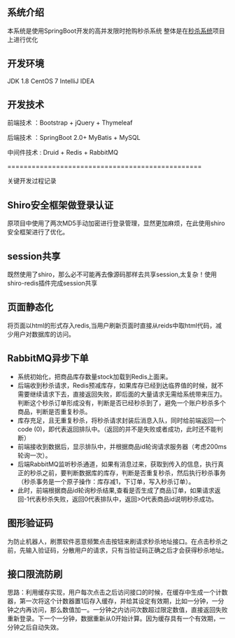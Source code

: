 ## 系统介绍
本系统是使用SpringBoot开发的高并发限时抢购秒杀系统
整体是在[秒杀系统](https://github.com/qiurunze123/miaosha)项目上进行优化


## 开发环境
JDK 1.8
CentOS 7
IntelliJ IDEA 

## 开发技术
前端技术 ：Bootstrap + jQuery + Thymeleaf

后端技术 ：SpringBoot 2.0+ MyBatis + MySQL

中间件技术 : Druid + Redis + RabbitMQ 

================================================

关键开发过程记录
## Shiro安全框架做登录认证
原项目中使用了两次MD5手动加密进行登录管理，显然更加麻烦，在此使用shiro安全框架进行了优化。

## session共享
既然使用了shiro，那么必不可能再去像源码那样去共享session,太复杂！使用shiro-redis插件完成session共享

## 页面静态化
将页面以html的形式存入redis,当用户刷新页面时直接从reids中取html代码，减少用户对数据库的访问。

## RabbitMQ异步下单
- 系统初始化，把商品库存数量stock加载到Redis上面来。
- 后端收到秒杀请求，Redis预减库存，如果库存已经到达临界值的时候，就不需要继续请求下去，直接返回失败，即后面的大量请求无需给系统带来压力。
判断这个秒杀订单形成没有，判断是否已经秒杀到了，避免一个账户秒杀多个商品，判断是否重复秒杀。
- 库存充足，且无重复秒杀，将秒杀请求封装后消息入队，同时给前端返回一个code (0)，即代表返回排队中。（返回的并不是失败或者成功，此时还不能判断）
- 前端接收到数据后，显示排队中，并根据商品id轮询请求服务器（考虑200ms轮询一次）。
- 后端RabbitMQ监听秒杀通道，如果有消息过来，获取到传入的信息，执行真正的秒杀之前，要判断数据库的库存，判断是否重复秒杀，然后执行秒杀事务（秒杀事务是一个原子操作：库存减1，下订单，写入秒杀订单）。
- 此时，前端根据商品id轮询秒杀结果,查看是否生成了商品订单，如果请求返回-1代表秒杀失败，返回0代表排队中，返回>0代表商品id说明秒杀成功。

## 图形验证码
为防止机器人，刷票软件恶意频繁点击按钮来刷请求秒杀地址接口。在点击秒杀之前，先输入验证码，分散用户的请求，只有当验证码正确之后才会获得秒杀地址。

## 接口限流防刷
思路：利用缓存实现，用户每次点击之后访问接口的时候，在缓存中生成一个计数器，第一次将这个计数器置1后存入缓存，并给其设定有效期，比如一分钟，一分钟之内再访问，那么数值加一。一分钟之内访问次数超过限定数值，直接返回失败重新登录。下一个一分钟，数据重新从0开始计算。因为缓存具有一个有效期，一分钟之后自动失效。

